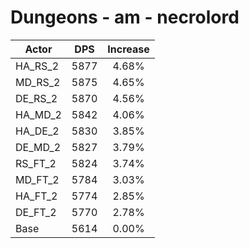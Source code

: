 # Dungeons - am - necrolord
| Actor | DPS | Increase |
|---|:---:|:---:|
|HA_RS_2|5877|4.68%|
|MD_RS_2|5875|4.65%|
|DE_RS_2|5870|4.56%|
|HA_MD_2|5842|4.06%|
|HA_DE_2|5830|3.85%|
|DE_MD_2|5827|3.79%|
|RS_FT_2|5824|3.74%|
|MD_FT_2|5784|3.03%|
|HA_FT_2|5774|2.85%|
|DE_FT_2|5770|2.78%|
|Base|5614|0.00%|
